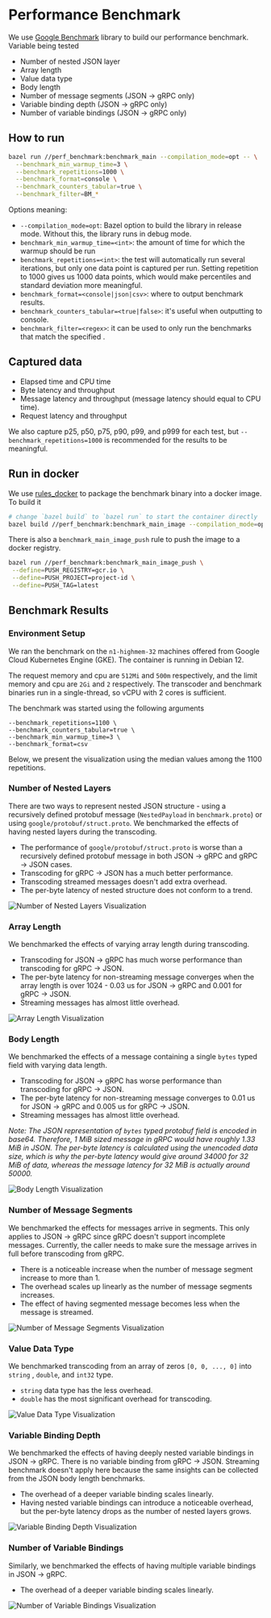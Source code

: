 # Performance Benchmark

We use [Google Benchmark](https://github.com/google/benchmark) library to build
our performance benchmark. Variable being tested

- Number of nested JSON layer
- Array length
- Value data type
- Body length
- Number of message segments (JSON -> gRPC only)
- Variable binding depth (JSON -> gRPC only)
- Number of variable bindings (JSON -> gRPC only)

## How to run

```bash
bazel run //perf_benchmark:benchmark_main --compilation_mode=opt -- \
  --benchmark_min_warmup_time=3 \
  --benchmark_repetitions=1000 \
  --benchmark_format=console \
  --benchmark_counters_tabular=true \
  --benchmark_filter=BM_*
```

Options meaning:

- `--compilation_mode=opt`: Bazel option to build the library in release mode.
  Without this, the library runs in debug mode.
- `benchmark_min_warmup_time=<int>`: the amount of time for which the warmup
  should be run
- `benchmark_repetitions=<int>`: the test will automatically run several
  iterations, but only one data point is captured per run. Setting repetition to
  1000 gives us 1000 data points, which would make percentiles and standard
  deviation more meaningful.
- `benchmark_format=<console|json|csv>`: where to output benchmark results.
- `benchmark_counters_tabular=<true|false>`: it's useful when outputting to
  console.
- `benchmark_filter=<regex>`: it can be used to only run the benchmarks that
  match the specified <regex>.

## Captured data

- Elapsed time and CPU time
- Byte latency and throughput
- Message latency and throughput (message latency should equal to CPU time).
- Request latency and throughput

We also capture p25, p50, p75, p90, p99, and p999 for each test,
but `--benchmark_repetitions=1000` is recommended for the results to be
meaningful.

## Run in docker

We use [rules_docker](https://github.com/bazelbuild/rules_docker) to package the
benchmark binary into a docker image. To build it

```bash
# change `bazel build` to `bazel run` to start the container directly
bazel build //perf_benchmark:benchmark_main_image --compilation_mode=opt
```

There is also a `benchmark_main_image_push` rule to push the image to a docker
registry.

```bash
bazel run //perf_benchmark:benchmark_main_image_push \
 --define=PUSH_REGISTRY=gcr.io \
 --define=PUSH_PROJECT=project-id \
 --define=PUSH_TAG=latest
```

## Benchmark Results

### Environment Setup

We ran the benchmark on the `n1-highmem-32` machines offered from Google Cloud
Kubernetes Engine (GKE). The container is running in Debian 12.

The request memory and cpu are `512Mi` and `500m` respectively, and the limit
memory and cpu are `2Gi` and `2` respectively. The transcoder and benchmark
binaries run in a single-thread, so vCPU with 2 cores is sufficient.

The benchmark was started using the following arguments

```
--benchmark_repetitions=1100 \
--benchmark_counters_tabular=true \
--benchmark_min_warmup_time=3 \
--benchmark_format=csv
```

Below, we present the visualization using the median values among the 1100
repetitions.

### Number of Nested Layers

There are two ways to represent nested JSON structure - using a recursively
defined protobuf message (`NestedPayload` in `benchmark.proto`) or
using `google/protobuf/struct.proto`. We benchmarked the effects of having
nested layers during the transcoding.

- The performance of `google/protobuf/struct.proto` is worse than a recursively
  defined protobuf message in both JSON -> gRPC and gRPC -> JSON cases.
- Transcoding for gRPC -> JSON has a much better performance.
- Transcoding streamed messages doesn't add extra overhead.
- The per-byte latency of nested structure does not conform to a trend.

![Number of Nested Layers Visualization](image/nested_layers.jpg "Number of Nested Layers")

### Array Length

We benchmarked the effects of varying array length during transcoding.

- Transcoding for JSON -> gRPC has much worse performance than transcoding for
  gRPC -> JSON.
- The per-byte latency for non-streaming message converges when the array length
  is over 1024 - 0.03 us for JSON -> gRPC and 0.001 for gRPC -> JSON.
- Streaming messages has almost little overhead.

![Array Length Visualization](image/array_length.jpg "Array Length")

### Body Length

We benchmarked the effects of a message containing a single `bytes` typed field
with varying data length.

- Transcoding for JSON -> gRPC has worse performance than transcoding for gRPC
  -> JSON.
- The per-byte latency for non-streaming message converges to 0.01 us for JSON
  -> gRPC and 0.005 us for gRPC -> JSON.
- Streaming messages has almost little overhead.

_Note: The JSON representation of `bytes` typed protobuf field is encoded in
base64. Therefore, 1 MiB sized message in gRPC would have roughly 1.33 MiB in
JSON. The per-byte latency is calculated using the unencoded data size, which is
why the per-byte latency would give around 34000 for 32 MiB of data, whereas the
message latency for 32 MiB is actually around 50000._

![Body Length Visualization](image/body_length.jpg "Body Length")

### Number of Message Segments

We benchmarked the effects for messages arrive in segments. This only applies to
JSON -> gRPC since gRPC doesn't support incomplete messages. Currently, the
caller needs to make sure the message arrives in full before transcoding from
gRPC.

- There is a noticeable increase when the number of message segment increase to
  more than 1.
- The overhead scales up linearly as the number of message segments increases.
- The effect of having segmented message becomes less when the message is
  streamed.

![Number of Message Segments Visualization](image/num_message_segment.jpg "Number of Message Segments Visualization")

### Value Data Type

We benchmarked transcoding from an array of zeros `[0, 0, ..., 0]` into `string`
, `double`, and `int32` type.

- `string` data type has the less overhead.
- `double` has the most significant overhead for transcoding.

![Value Data Type Visualization](image/value_data_type.png "Value Data Type")

### Variable Binding Depth

We benchmarked the effects of having deeply nested variable bindings in JSON ->
gRPC. There is no variable binding from gRPC -> JSON. Streaming benchmark
doesn't apply here because the same insights can be collected from the JSON body
length benchmarks.

- The overhead of a deeper variable binding scales linearly.
- Having nested variable bindings can introduce a noticeable overhead, but the
  per-byte latency drops as the number of nested layers grows.

![Variable Binding Depth Visualization](image/variable_binding_depth.jpg "Variable Binding Depth")

### Number of Variable Bindings

Similarly, we benchmarked the effects of having multiple variable bindings in
JSON -> gRPC.

- The overhead of a deeper variable binding scales linearly.

![Number of Variable Bindings Visualization](image/num_variable_bindings.jpg "Number of Variable Bindings")
